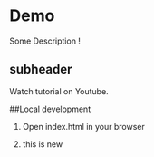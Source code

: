 # Demo

Some Description !

## subheader

Watch tutorial on Youtube.


##Local development

1. Open index.html in your browser

2. this is new
